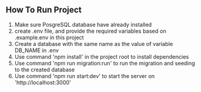 ## How To Run Project

1. Make sure PosgreSQL database have already installed
2. create .env file, and provide the required variables based on .example.env in this project
3. Create a database with the same name as the value of variable DB_NAME in .env
4. Use command 'npm install' in the project root to install dependencies
5. Use command 'npm run migration:run' to run the migration and seeding to the created database
6. Use command 'npm run start:dev' to start the server on 'http://localhost:3000'
